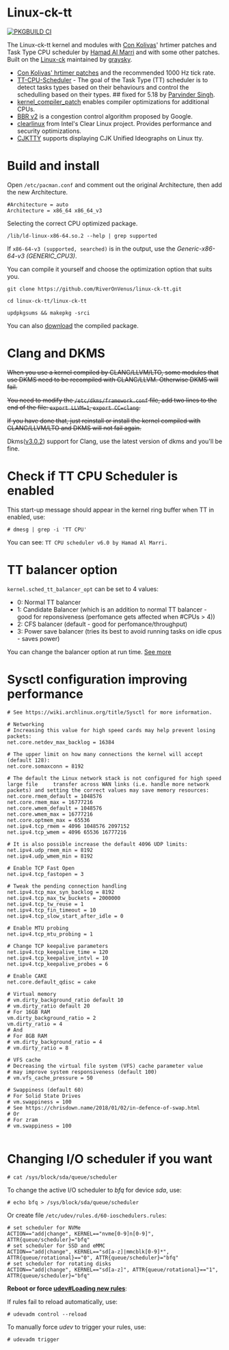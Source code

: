 # Linux-ck-tt

[![PKGBUILD CI](https://github.com/RiverOnVenus/linux-ck-tt/actions/workflows/build.yml/badge.svg)](https://github.com/RiverOnVenus/linux-ck-tt/actions/workflows/build.yml)

The Linux-ck-tt kernel and modules with [Con Kolivas](https://github.com/ckolivas)' hrtimer patches and Task Type CPU scheduler  by [Hamad Al Marri](https://github.com/hamadmarri) and with some other patches. Built on the [Linux-ck](https://aur.archlinux.org/packages/linux-ck/) maintained by [graysky](https://github.com/graysky2).

- [Con Kolivas' hrtimer patches](https://github.com/ckolivas/linux/tree/5.12-ck) and the recommended 1000 Hz tick rate. 
- [TT-CPU-Scheduler](https://github.com/hamadmarri/TT-CPU-Scheduler) - The goal of the Task Type (TT) scheduler is to detect tasks types based on their behaviours and control the schedulling based on their types. \## fixed for 5.18 by [Parvinder Singh](https://github.com/psndna88).
- [kernel_compiler_patch](https://github.com/graysky2/kernel_compiler_patch) enables compiler optimizations for additional CPUs.
- [BBR v2](https://github.com/google/bbr) is a congestion control algorithm proposed by Google.
- [clearlinux](https://github.com/clearlinux-pkgs/linux) from Intel's Clear Linux project. Provides performance and security optimizations.
- [CJKTTY](https://github.com/zhmars/cjktty-patches) supports displaying CJK Unified Ideographs on Linux tty.

# Build and install

Open `/etc/pacman.conf` and comment out the original Architecture, then add the new Architecture.

```
#Architecture = auto
Architecture = x86_64 x86_64_v3
```

Selecting the correct CPU optimized package.

```
/lib/ld-linux-x86-64.so.2 --help | grep supported
```

If `x86-64-v3 (supported, searched)` is in the output, use the *Generic-x86-64-v3 (GENERIC_CPU3)*.

You can compile it yourself and choose the optimization option that suits you.

```
git clone https://github.com/RiverOnVenus/linux-ck-tt.git

cd linux-ck-tt/linux-ck-tt

updpkgsums && makepkg -srci
```

You can also [download](https://github.com/RiverOnVenus/linux-ck-tt/releases) the compiled package.

# Clang and DKMS

~~When you use a kernel compiled by CLANG/LLVM/LTO, some modules that use DKMS need to be recompiled with CLANG/LLVM. Otherwise DKMS will fail.~~

~~You need to modify the `/etc/dkms/framework.conf` file, add two lines to the end of the file: `export LLVM=1`, `export CC=clang`.~~

~~If you have done that, just reinstall or install the kernel compiled with CLANG/LLVM/LTO and DKMS will not fail again.~~

Dkms([v3.0.2](https://github.com/dell/dkms/releases/tag/v3.0.2)) support for Clang, use the latest version of dkms and you'll be fine.

# Check if TT CPU Scheduler is enabled

This start-up message should appear in the kernel ring buffer when TT in enabled, use:

```
# dmesg | grep -i 'TT CPU'
```

You can see: `TT CPU scheduler v6.0 by Hamad Al Marri.`

# TT balancer option

`kernel.sched_tt_balancer_opt` can be set to 4 values:

- 0: Normal TT balancer
- 1: Candidate Balancer (which is an addition to normal TT balancer -  good for reponsiveness (perfomance gets affected when #CPUs > 4))
- 2: CFS balancer (default - good for perfomance/throughput)
- 3: Power save balancer (tries its best to avoid running tasks on idle cpus - saves power)

You can change the balancer option at run time. [See more](https://github.com/hamadmarri/TT-CPU-Scheduler/blob/master/README.md)

# Sysctl configuration improving performance

```
# See https://wiki.archlinux.org/title/Sysctl for more information.

# Networking
# Increasing this value for high speed cards may help prevent losing packets:
net.core.netdev_max_backlog = 16384

# The upper limit on how many connections the kernel will accept (default 128):
net.core.somaxconn = 8192

# The default the Linux network stack is not configured for high speed large file 	  transfer across WAN links (i.e. handle more network packets) and setting the correct values may save memory resources:
net.core.rmem_default = 1048576
net.core.rmem_max = 16777216
net.core.wmem_default = 1048576
net.core.wmem_max = 16777216
net.core.optmem_max = 65536
net.ipv4.tcp_rmem = 4096 1048576 2097152
net.ipv4.tcp_wmem = 4096 65536 16777216

# It is also possible increase the default 4096 UDP limits:
net.ipv4.udp_rmem_min = 8192
net.ipv4.udp_wmem_min = 8192

# Enable TCP Fast Open
net.ipv4.tcp_fastopen = 3

# Tweak the pending connection handling
net.ipv4.tcp_max_syn_backlog = 8192
net.ipv4.tcp_max_tw_buckets = 2000000
net.ipv4.tcp_tw_reuse = 1
net.ipv4.tcp_fin_timeout = 10
net.ipv4.tcp_slow_start_after_idle = 0

# Enable MTU probing
net.ipv4.tcp_mtu_probing = 1

# Change TCP keepalive parameters
net.ipv4.tcp_keepalive_time = 120
net.ipv4.tcp_keepalive_intvl = 10
net.ipv4.tcp_keepalive_probes = 6

# Enable CAKE
net.core.default_qdisc = cake

# Virtual memory
# vm.dirty_background_ratio default 10
# vm.dirty_ratio default 20
# For 16GB RAM
vm.dirty_background_ratio = 2
vm.dirty_ratio = 4
# And
# For 8GB RAM
# vm.dirty_background_ratio = 4
# vm.dirty_ratio = 8

# VFS cache
# Decreasing the virtual file system (VFS) cache parameter value 
# may improve system responsiveness (default 100)
# vm.vfs_cache_pressure = 50

# Swappiness (default 60)
# For Solid State Drives
# vm.swappiness = 100
# See https://chrisdown.name/2018/01/02/in-defence-of-swap.html
# Or
# For zram
# vm.swappiness = 100


```

# Changing I/O scheduler if you want

```
# cat /sys/block/sda/queue/scheduler
```

To change the active I/O scheduler to *bfq* for device *sda*, use:

```
# echo bfq > /sys/block/sda/queue/scheduler
```

Or create file `/etc/udev/rules.d/60-ioschedulers.rules`:

```
# set scheduler for NVMe
ACTION=="add|change", KERNEL=="nvme[0-9]n[0-9]", ATTR{queue/scheduler}="bfq"
# set scheduler for SSD and eMMC
ACTION=="add|change", KERNEL=="sd[a-z]|mmcblk[0-9]*", ATTR{queue/rotational}=="0", ATTR{queue/scheduler}="bfq"
# set scheduler for rotating disks
ACTION=="add|change", KERNEL=="sd[a-z]", ATTR{queue/rotational}=="1", ATTR{queue/scheduler}="bfq"
```

**Reboot or force [udev#Loading new rules](https://wiki.archlinux.org/title/Udev#Loading_new_rules)**:

If rules fail to reload automatically, use:

```
# udevadm control --reload
```

To manually force *udev* to trigger your rules, use:

```
# udevadm trigger
```
